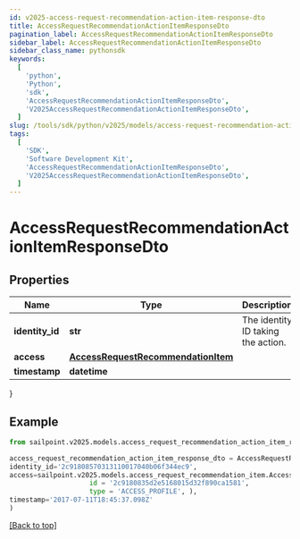 ```yaml
---
id: v2025-access-request-recommendation-action-item-response-dto
title: AccessRequestRecommendationActionItemResponseDto
pagination_label: AccessRequestRecommendationActionItemResponseDto
sidebar_label: AccessRequestRecommendationActionItemResponseDto
sidebar_class_name: pythonsdk
keywords:
  [
    'python',
    'Python',
    'sdk',
    'AccessRequestRecommendationActionItemResponseDto',
    'V2025AccessRequestRecommendationActionItemResponseDto',
  ]
slug: /tools/sdk/python/v2025/models/access-request-recommendation-action-item-response-dto
tags:
  [
    'SDK',
    'Software Development Kit',
    'AccessRequestRecommendationActionItemResponseDto',
    'V2025AccessRequestRecommendationActionItemResponseDto',
  ]
---
```


# AccessRequestRecommendationActionItemResponseDto

## Properties

| Name | Type | Description | Notes |
| --- | --- | --- | --- |
| **identity_id** | **str** | The identity ID taking the action. | [optional] |
| **access** | [**AccessRequestRecommendationItem**](access-request-recommendation-item) |  | [optional] |
| **timestamp** | **datetime** |  | [optional] |

}

## Example

```python
from sailpoint.v2025.models.access_request_recommendation_action_item_response_dto import AccessRequestRecommendationActionItemResponseDto

access_request_recommendation_action_item_response_dto = AccessRequestRecommendationActionItemResponseDto(
identity_id='2c91808570313110017040b06f344ec9',
access=sailpoint.v2025.models.access_request_recommendation_item.AccessRequestRecommendationItem(
                    id = '2c9180835d2e5168015d32f890ca1581',
                    type = 'ACCESS_PROFILE', ),
timestamp='2017-07-11T18:45:37.098Z'
)

```

[[Back to top]](#)
